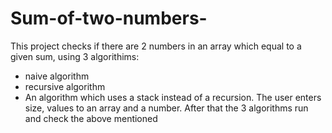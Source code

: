 # Sum-of-two-numbers-
This project checks if there are 2 numbers in an array which equal to a given sum, using 3 algorithims:
- naive algorithm
- recursive algorithm 
- An algorithm which uses a stack instead of a recursion.
The user enters size, values to an array and a number. After that the 3 algorithms run and check the above mentioned
